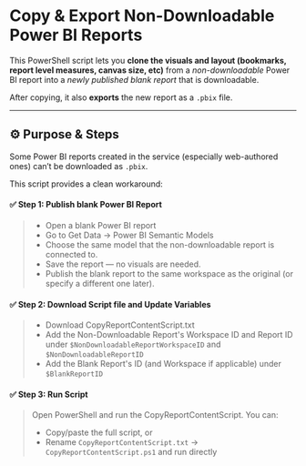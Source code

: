 # Copy & Export Non-Downloadable Power BI Reports

This PowerShell script lets you **clone the visuals and layout (bookmarks, report level measures, canvas size, etc)** from a *non-downloadable* Power BI report into a *newly published blank report* that is downloadable.  

After copying, it also **exports** the new report as a `.pbix` file.

---

## ⚙️ Purpose & Steps

Some Power BI reports created in the service (especially web-authored ones) can’t be downloaded as `.pbix`.  

This script provides a clean workaround:


#### ✅ Step 1: Publish blank Power BI Report
> - Open a blank Power BI report
> - Go to Get Data → Power BI Semantic Models
> - Choose the same model that the non-downloadable report is connected to.
> - Save the report — no visuals are needed.
> - Publish the blank report to the same workspace as the original (or specify a different one later).


#### ✅ Step 2: Download Script file and Update Variables
> - Download CopyReportContentScript.txt
> - Add the Non-Downloadable Report's Workspace ID and Report ID under `$NonDownloadableReportWorkspaceID` and `$NonDownloadableReportID`
> - Add the Blank Report's ID (and Workspace if applicable) under `$BlankReportID`

#### ✅ Step 3: Run Script  
> Open PowerShell and run the CopyReportContentScript. You can:  
> - Copy/paste the full script, or  
> - Rename `CopyReportContentScript.txt` → `CopyReportContentScript.ps1` and run directly 
